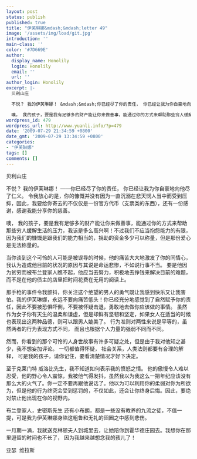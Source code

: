 ```yaml
---
layout: post
status: publish
published: true
title: "伊芙琳娜&mdash;&mdash;letter 49"
image: '/assets/img/load/git.jpg'
introduction: ''
main-class: ''
color: '#7D669E'
author:
  display_name: Honolily
  login: Honolily
  email: ''
  url: ''
author_login: Honolily
excerpt: |-
  贝利山庄

  不悦？ 我的伊芙琳娜！ &mdash;&mdash;你已经尽了你的责任， 你已经让我为你自豪地向他尽了仁义。 令我放心的是，你的慷慨并没有因为一直沉溺在悲天悯人当中而受到压抑，因此，我要给你寄去的不仅仅是一份官方代币（支票类的东西），还有一份感谢，感谢我能分享你的慈善。

  噢， 我的孩子，要是我有足够多的财产能让你来做善事，能通过你的方式来帮助那些穷人缓解生活的压力，我该是多么高兴啊！不过我们不应当抱怨能力的有限，因为我们的慷慨是跟我们的能力相当的，捐助的资金多少可以称量，但是那份爱心是无法称量的。
wordpress_id: 479
wordpress_url: http://www.yuanli.info/?p=479
date: '2009-07-29 21:34:59 +0800'
date_gmt: '2009-07-29 13:34:59 +0800'
categories:
- "伊芙琳娜"
tags: []
comments: []
---
```

<p>贝利山庄</p>
<p>不悦？ 我的伊芙琳娜！ &mdash;&mdash;你已经尽了你的责任， 你已经让我为你自豪地向他尽了仁义。 令我放心的是，你的慷慨并没有因为一直沉溺在悲天悯人当中而受到压抑，因此，我要给你寄去的不仅仅是一份官方代币（支票类的东西），还有一份感谢，感谢我能分享你的慈善。</p>
<p>噢， 我的孩子，要是我有足够多的财产能让你来做善事，能通过你的方式来帮助那些穷人缓解生活的压力，我该是多么高兴啊！不过我们不应当抱怨能力的有限，因为我们的慷慨是跟我们的能力相当的，捐助的资金多少可以称量，但是那份爱心是无法称量的。<a id="more"></a><a id="more-479"></a></p>
<p>当你谈到这个可怜的人可能是被误导的时候，他的痛苦大大地激发了你的同情心，我认为造成他目前的状况的原因与其说是命运悲惨，不如说行事不当。 要是他因为贫穷而被布兰登家人瞧不起，他应当去努力，积极地去挣钱来解决目前的难题，而不是在他的债主的店里把时间花费在无用的阅读上。</p>
<p>那手枪的事件令我颤抖，你关注这个绝望的男人的勇气既让我感到快乐又让我害怕。我的伊芙琳娜，永远不要向痛苦低头！你已经充分地感觉到了自然赋予你的责任，因此不要被恐惧吓倒，不要被怀疑击退，勇敢地去做你应该做的事情。 虽然作为女子你有天生的温柔和谦虚，但是却鲜有坚韧和坚定，如果女人在适当的时候也表现出这两种品德，则可以跟男人媲美了。 行为准则对两性来说是平等的，虽然两者的行为表现方式不同， 而且也根据个人力量的强弱不同而不同。</p>
<p>然而，你看到的那个可怜的人身世故事有许多可疑之处，但是由于我对他知之甚少，我不想妄加评论。 一切都值得怀疑， 社会关系，人类法则都要有合理的解释， 可是我的孩子，请你记住，要看清楚情况才好下决定。</p>
<p>至于克莱门特 威洛比先生，我不知道如何表示我的愤怒之情。 他的傲慢令人难以忍受，他的野心令人震惊，我被他气得发抖，虽然我以为我这么一把年纪应该没有那么大的火气了。你一定不要再跟他说话了。他以为可以利用你的柔弱对你为所欲为，但是他的行为终究会受到惩罚的，不仅如此，还会让你终身后悔。因此，要绝对禁止他出现在你的视野内。</p>
<p>布兰登家人，史密斯先生 还有小布朗，都是一些没有教养的九流之徒，不值一提，可是我为伊芙琳娜身陷这粗鲁和无礼的囹圄之中感到悲伤。</p>
<p>一月期一满，我就送克林顿夫人到城里去，让她陪你到霍华德庄园去。我想你在那里逗留的时间也不长了， 因为我越来越想念我的孩儿了！</p>
<p>亚瑟&nbsp; 维拉斯</p>
